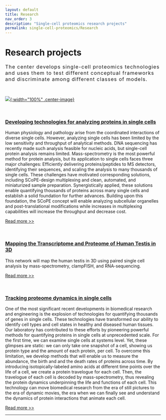 ```yaml
---
layout: default
title: Research
nav_order: 3
description: "Single-cell proteomics research projects"
permalink: single-cell-proteomics/Research
---
```


# Research projects
<div style="font-size:16px; font-weight: 400; letter-spacing: 1.3px;">
The center develops single-cell proteomics technologies and uses them to test different conceptual frameworks and discriminate among different classes of models.  
</div>

&nbsp;


 [![]({{site.baseurl}}/single-cell-proteomics/micrographs/Macrophage-eating-bacteria.jpeg){:width="100%" .center-image}]({{site.baseurl}}/single-cell-proteomics/micrographs/Macrophage-eating-bacteria.jpeg)

&nbsp;

### [Developing technologies for analyzing proteins in single cells](http://slavovlab.net/research.htm#SCoPE-MS)
Human physiology and pathology arise from the coordinated interactions of diverse single cells. However, analyzing single cells has been limited by the low sensitivity and throughput of analytical methods. DNA sequencing has recently made such analysis feasible for nucleic acids, but single-cell protein analysis remains limited. Mass-spectrometry is the most powerful method for protein analysis, but its application to single cells faces three major challenges: Efficiently delivering proteins/peptides to MS detectors, identifying their sequences, and scaling the analysis to many thousands of single cells. These challenges have motivated corresponding solutions, including SCoPE-design multiplexing and clean, automated, and miniaturized sample preparation. Synergistically applied, these solutions enable quantifying thousands of proteins across many single cells and establish a solid foundation for further advances. Building upon this foundation, the SCoPE concept will enable analyzing subcellular organelles and post-translational modifications while increases in multiplexing capabilities will increase the throughput and decrease cost.

[Read more >>](https://authors.elsevier.com/a/1bJOH4sz6M8VuD)

&nbsp;


### [Mapping the Transcriptome and Proteome of Human Testis in 3D](https://chanzuckerberg.com/science/programs-resources/humancellatlas/seednetworks/mapping-the-transcriptome-and-proteome-of-human-testis-in-3d/)
This network will map the human testis in 3D using paired single cell analysis by mass-spectrometry, clampFISH, and RNA-sequencing.

[Read more >>](https://chanzuckerberg.com/science/programs-resources/humancellatlas/seednetworks/mapping-the-transcriptome-and-proteome-of-human-testis-in-3d/)



&nbsp;


### [Tracking proteome dynamics in single cells](http://slavovlab.net/research.htm#SCoPE-Dyn)
One of the most significant recent developments in biomedical research and engineering is the explosion of technologies for quantifying thousands of genes in single cells. These technologies have transformed our ability to identify cell types and cell states in healthy and diseased human tissues. Our laboratory has contributed to these efforts by pioneering powerful methods for quantifying proteins in single cells at unprecedented scale. For the first time, we can examine single cells at systems level. Yet, these glimpses are static: we can only take one snapshot of a cell, showing us protein type and the amount of each protein, per cell. To overcome this limitation, we develop methods that will enable us to measure the abundance, the birth and and the death rates of proteins across time. By introducing isotopically-labeled amino acids at different time points over the life of a cell, we create a protein travelogue for each cell. Then, the travelogue of each cell is decoded by mass-spectrometry, thus revealing the protein dynamics underpinning the life and functions of each cell. This technology can move biomedical research from the era of still pictures to the era of dynamic movies, the era when we can finally see and understand the dynamics of protein interactions that animate each cell.

[Read more >>](http://slavovlab.net/research.htm#SCoPE-Dyn)





------------
